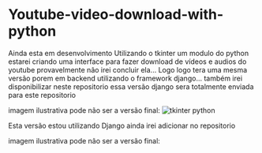 # Youtube-video-download-with-python
 
Ainda esta em desenvolvimento
Utilizando o tkinter um modulo do python estarei criando uma interface para fazer download de vídeos e audios do youtube provavelmente não irei concluir ela...
Logo logo tera uma mesma versão porem em backend utilizando o framework django... também irei disponibilizar neste repositorio essa versão django sera totalmente enviada para este repositorio

imagem ilustrativa pode não ser a versão final:
![tkinter python](https://github.com/danielBRTanimacao/Youtube-video-download-with-python/assets/93400508/7108247c-a385-4d47-9cda-a3533d1cae95)

Esta versão estou utilizando Django ainda irei adicionar no repositorio

imagem ilustrativa pode não ser a versão final:

